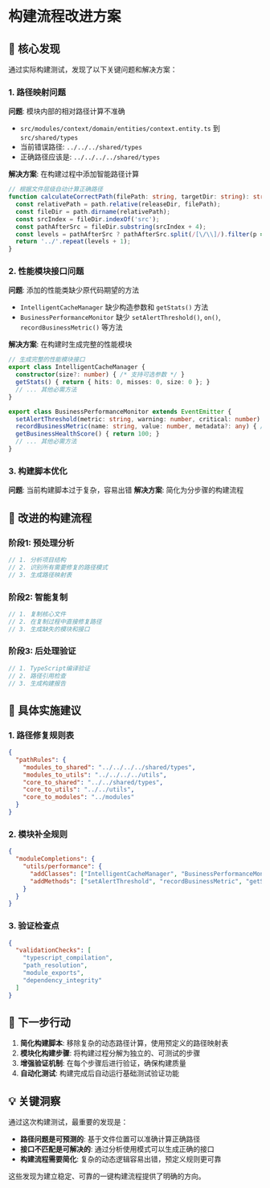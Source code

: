 # 构建流程改进方案

## 🎯 核心发现

通过实际构建测试，发现了以下关键问题和解决方案：

### 1. 路径映射问题

**问题**: 模块内部的相对路径计算不准确
- `src/modules/context/domain/entities/context.entity.ts` 到 `src/shared/types` 
- 当前错误路径: `../../../shared/types`
- 正确路径应该是: `../../../../shared/types`

**解决方案**: 在构建过程中添加智能路径计算
```typescript
// 根据文件层级自动计算正确路径
function calculateCorrectPath(filePath: string, targetDir: string): string {
  const relativePath = path.relative(releaseDir, filePath);
  const fileDir = path.dirname(relativePath);
  const srcIndex = fileDir.indexOf('src');
  const pathAfterSrc = fileDir.substring(srcIndex + 4);
  const levels = pathAfterSrc ? pathAfterSrc.split(/[\/\\]/).filter(p => p).length : 0;
  return '../'.repeat(levels + 1);
}
```

### 2. 性能模块接口问题

**问题**: 添加的性能类缺少原代码期望的方法
- `IntelligentCacheManager` 缺少构造参数和 `getStats()` 方法
- `BusinessPerformanceMonitor` 缺少 `setAlertThreshold()`, `on()`, `recordBusinessMetric()` 等方法

**解决方案**: 在构建时生成完整的性能模块
```typescript
// 生成完整的性能模块接口
export class IntelligentCacheManager {
  constructor(size?: number) { /* 支持可选参数 */ }
  getStats() { return { hits: 0, misses: 0, size: 0 }; }
  // ... 其他必需方法
}

export class BusinessPerformanceMonitor extends EventEmitter {
  setAlertThreshold(metric: string, warning: number, critical: number) { /* 实现 */ }
  recordBusinessMetric(name: string, value: number, metadata?: any) { /* 实现 */ }
  getBusinessHealthScore() { return 100; }
  // ... 其他必需方法
}
```

### 3. 构建脚本优化

**问题**: 当前构建脚本过于复杂，容易出错
**解决方案**: 简化为分步骤的构建流程

## 🚀 改进的构建流程

### 阶段1: 预处理分析
```typescript
// 1. 分析项目结构
// 2. 识别所有需要修复的路径模式
// 3. 生成路径映射表
```

### 阶段2: 智能复制
```typescript
// 1. 复制核心文件
// 2. 在复制过程中直接修复路径
// 3. 生成缺失的模块和接口
```

### 阶段3: 后处理验证
```typescript
// 1. TypeScript编译验证
// 2. 路径引用检查
// 3. 生成构建报告
```

## 📝 具体实施建议

### 1. 路径修复规则表
```json
{
  "pathRules": {
    "modules_to_shared": "../../../../shared/types",
    "modules_to_utils": "../../../../utils",
    "core_to_shared": "../../shared/types", 
    "core_to_utils": "../../utils",
    "core_to_modules": "../modules"
  }
}
```

### 2. 模块补全规则
```json
{
  "moduleCompletions": {
    "utils/performance": {
      "addClasses": ["IntelligentCacheManager", "BusinessPerformanceMonitor", "BatchProcessor"],
      "addMethods": ["setAlertThreshold", "recordBusinessMetric", "getStats"]
    }
  }
}
```

### 3. 验证检查点
```json
{
  "validationChecks": [
    "typescript_compilation",
    "path_resolution", 
    "module_exports",
    "dependency_integrity"
  ]
}
```

## 🎯 下一步行动

1. **简化构建脚本**: 移除复杂的动态路径计算，使用预定义的路径映射表
2. **模块化构建步骤**: 将构建过程分解为独立的、可测试的步骤
3. **增强验证机制**: 在每个步骤后进行验证，确保构建质量
4. **自动化测试**: 构建完成后自动运行基础测试验证功能

## 💡 关键洞察

通过这次构建测试，最重要的发现是：
- **路径问题是可预测的**: 基于文件位置可以准确计算正确路径
- **接口不匹配是可解决的**: 通过分析使用模式可以生成正确的接口
- **构建流程需要简化**: 复杂的动态逻辑容易出错，预定义规则更可靠

这些发现为建立稳定、可靠的一键构建流程提供了明确的方向。
